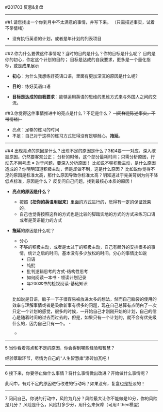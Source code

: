 #201703 反思&复盘
- - - - -
##1.请您找出一个你到月中不太满意的事情，并写下来。
 （只需描述事实，试着不带情绪）
-  没有执行英语的计划，或者是年计划的列表项目
- - - - -
##2.你为什么要做这件事情呢？当时的目的是什么？你的目标是什么呢？
目的是你的初心，你定这个计划的目的；
目标是达成的自我要求，更多是一个量化指标，或是成果展示
 - **初心**：为什么我想练好英语口语，里面有更加深沉的原因是什么呢?

  - **目的**：练好英语口语
  - **目标是达成的自我要求**：能够运用英语的思维的思维方式来与外国人之间的交流。


##3.你觉得这件事情推进中的亮点是什么？不足是什么？
~~（同样是陈述事实，不带情绪）~~
 - 亮点：足够的练习的时间
 - 不足：自己对于这样的练习方式觉得没有足够耐心，**拖延**。
- - - - -
##4 出现亮点的原因是什么？出现不足的原因是什么？3和4要一一对应，深入挖掘原因，仍然要客观公正；
    分析的时候，这个部分最耗时间；只需分析原因，行动先不用考虑
    ※ 对于问题，要深入分析原因！
        比如说不够积极主动，是什么原因造成的？你明明知道积极主动，但是却做不到，这是什么原因？
        比如说你觉得不足的原因是标准太高，那什么原因导致你标准太高？明知道过于完美苛刻为何不降低点标准，原因是什么？
        反复问自己问题，找到最核心本质的原因！
- **亮点的原因是什么？**
    - 按照【**把你的英语用起来**】里面的方式进行的，觉得有一定的保证效果的。
    - 自己也觉得按照这样的方式也是比较的脚踏实地的方式的方式来练习口语或者是英语能力的方式

- **拖延**的原因是什么呢？
    - 分心
    - 不够的积极主动，或者是太过于的积极主动，自己有额外的安排很多的事情，统计之后的时间，基本没有多少放松的时间。分心的事情比如说
        - 日语
        - 纯批
        - 批判逻辑思考的方式-结构性思考
        - 如何阅读一本书 - 领读计划记录
        - 年200本书的检视阅读-基础知识
        - 
    比如说是日语，脑子一下子很容易被放进太多的想法，然而自己脑袋的使用的效率与理解事情或者是吸收新事有很多的问题，现在自己总算有点明白了一次只定一个计划的感觉，很多的时候，一开始自己才刚刚开始的计划，自己的信心是随着时间的过去而过去的，但是，如果只有一个计划的，就不会有优先级什么的，因为自己只有一个。
        - 

    - 



- - - - -
5 当你看着亮点和不足的原因，你会得到哪些经验和智慧？

经验萃取环节，尽情为自己的“人生智慧库”添砖加瓦吧！

- - - - -
6 接下来，你要停止做什么事情？将什么事情做出改进？开始做什么事情呢？

此问中，有对不足的原因进行改进的行动吗？如果没有，复盘也是扯淡的！
- - - - -
7 问问自己，你说的行动中，风险为几分？风险最大让你不能做是10分，你的风险是几分？
风险是什么，风险打多少分，用什么来保障（可用if then模型）

